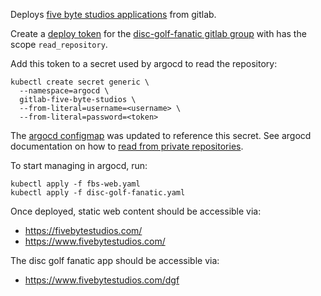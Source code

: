 Deploys [five byte studios applications][fbs-gitlab] from gitlab.

Create a [deploy token][] for the [disc-golf-fanatic gitlab group][dgf-group]
with has the scope `read_repository`.

Add this token to a secret used by argocd to read the repository:
```
kubectl create secret generic \
  --namespace=argocd \
  gitlab-five-byte-studios \
  --from-literal=username=<username> \
  --from-literal=password=<token>
```

The [argocd configmap](../argocd/argocd-cm.yaml) was updated to reference this secret.
See argocd documentation on how to [read from private repositories][argocd-private].

To start managing in argocd, run:
```
kubectl apply -f fbs-web.yaml
kubectl apply -f disc-golf-fanatic.yaml
```

Once deployed, static web content should be accessible via:
* https://fivebytestudios.com/
* https://www.fivebytestudios.com/

The disc golf fanatic app should be accessible via:
* https://www.fivebytestudios.com/dgf

[fbs-gitlab]: https://gitlab.com/disc-golf-fanatic
[deploy token]: https://docs.gitlab.com/ee/user/project/deploy_tokens/index.html#creating-a-deploy-token
[dgf-group]: https://gitlab.com/groups/disc-golf-fanatic/-/settings/repository/deploy_token
[argocd-private]: https://argoproj.github.io/argo-cd/user-guide/private-repositories/
